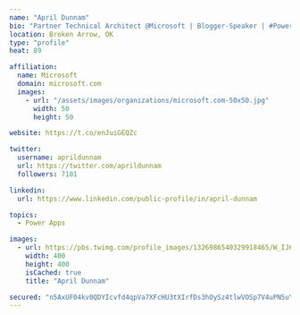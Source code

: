 ```yaml
---
name: "April Dunnam"
bio: "Partner Technical Architect @Microsoft | Blogger-Speaker | #PowerApps, #PowerAutomate, #Office365, #SharePoint | #WIT | #Karaoke Queen"
location: Broken Arrow, OK
type: "profile"
heat: 89

affiliation:
  name: Microsoft
  domain: microsoft.com
  images:
    - url: "/assets/images/organizations/microsoft.com-50x50.jpg"
      width: 50
      height: 50

website: https://t.co/enJuiGEQZc

twitter:
  username: aprildunnam
  url: https://twitter.com/aprildunnam
  followers: 7101

linkedin:
  url: https://www.linkedin.com/public-profile/in/april-dunnam

topics:
  - Power Apps

images:
  - url: https://pbs.twimg.com/profile_images/1326986540329918465/W_IJ6Ih2_400x400.jpg
    width: 400
    height: 400
    isCached: true
    title: "April Dunnam"

secured: "n5AxUF04kv0QDYIcvfd4qpVa7XFcHU3tXIrfDs3hOySz4tlwVOSp7V4uPN5uYR0soHo0gBz+q1o6rEAFBBWdtqCKMlp9PaoFC6i5mdgahyqcTvfgfha+5zoI6vNxoirmFrloQMM5LIcafJoy2o5MiqCsGqk6MzxhnrFPY0FwzamPt8STfnoqM7VqfTKswsmQncLV0itrXrJNM6Rfe/Rglu4ko2MIUmtj6cGb5F76HjqBWGjugn18o2uP22n4ES6BEhKsJE/HMK88W/G0U0TUYb2yQGVj4IDrfadRfLw7OdPFC05LldL58t2aj3Ps5rxUl7GFcCKHnXIqsZ1/Vv6ER0PHdgHtbv/ta/sMEj1GXZtTThx5MF80hinkRpZQ07dUrmkYD7qcuRZil9KJnQ/qjNf/g3QxZRU3ZMGvKV6irKo=;tyJs3fgd7CVE0cO97IDpIg=="
---
```


